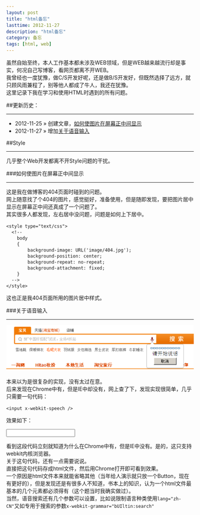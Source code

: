 ```yaml
---
layout: post
title: "html备忘"
lasttime: 2012-11-27
description: "html备忘"
category: 备忘
tags: [html, web]
---
```


虽然自始至终，本人工作基本都未涉及WEB领域，但是WEB越来越流行却是事实，何况自己写博客，看网页都离不开WEB。  
我曾经也一度犹豫，做C/S开发好呢，还是做B/S开发好，但既然选择了远方，就只顾风雨兼程了，别等他人都成了牛人，我还在犹豫。  
这里记录下我在学习和使用HTML时遇到的所有问题。

##更新历史：

---

* 2012-11-25 &raquo; 创建文章，[如何使图片在屏幕正中间显示](#CenterImage)
* 2012-11-27 &raquo; 增加[关于语音输入](#Speech)

##Style

---

几乎整个Web开发都离不开Style问题的干扰。
<section id="CenterImage"/>
###如何使图片在屏幕正中间显示

---

这是我在做博客的404页面时碰到的问题。  
网上随意找了个404的图片，感觉挺好，准备使用，但是随即发现，要把图片居中显示在屏幕正中间还真成了一个问题了。  
其实很多人都发现，左右居中没问题，问题是如何上下居中。  

    <style type="text/css">
      <!--
        body
        {
            background-image: URL('image/404.jpg');
            background-position: center;
            background-repeat: no-repeat;
            background-attachment: fixed;
        }
      -->
    </style>

这也正是我404页面所用的图片居中样式。  

<section id="Speech"/>
###关于语音输入

---

![淘宝语音搜索](/image/web/speech.png)

本来以为是很复杂的实现，没有太过在意。  
后来发现在Chrome中有，但是IE中却没有，网上查了下，发现实现很简单，几乎只需要一句代码：

    <input x-webkit-speech />

效果如下：

<input x-webkit-speech />

看到这段代码立刻就知道为什么在Chrome中有，但是IE中没有。是的，这只支持webkit内核浏览器。  
关于这句代码，还有一点需要说说。  
直接把这句代码存成html文件，然后用Chrome打开即可看到效果。  
一个原因是html文件本来就能省略其他（当年给人演示就只放一个Button，现在有更好的），但是发现还是有很多人不知道，书本上的知识，认为一个html文件最基本的几个元素都必须得有（这个题当时我确实做过）。  
当然，语音搜索还有几个参数可以设置，比如说限制语言种类使用`lang="zh-CN"`又如专用于搜索的参数`x-webkit-grammar="bUIltin:search"`
